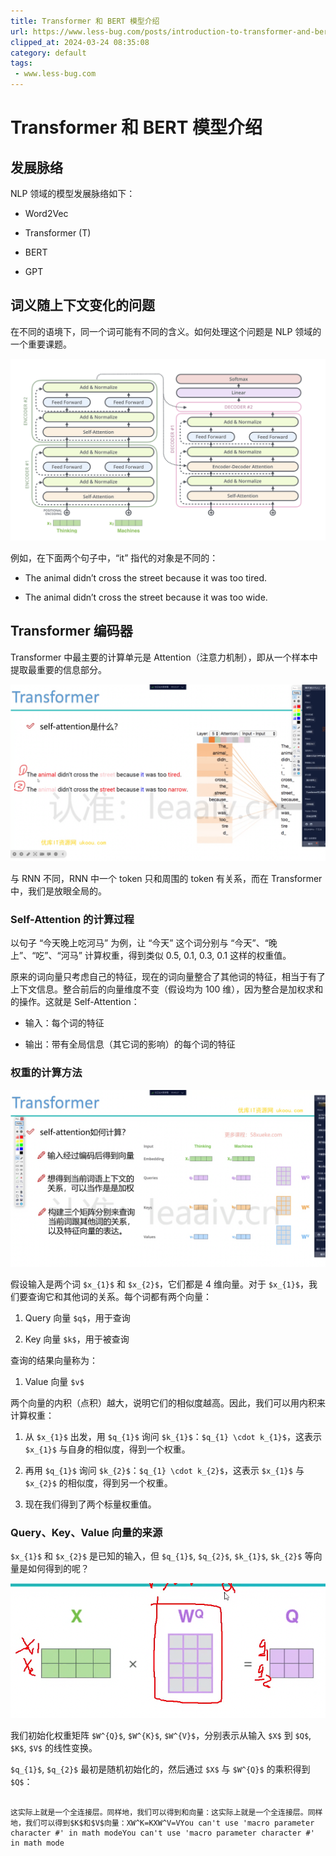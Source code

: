 ```yaml
---
title: Transformer 和 BERT 模型介绍
url: https://www.less-bug.com/posts/introduction-to-transformer-and-bert-models/
clipped_at: 2024-03-24 08:35:08
category: default
tags: 
 - www.less-bug.com
---
```



# Transformer 和 BERT 模型介绍

## 发展脉络

NLP 领域的模型发展脉络如下：

-   Word2Vec
    
-   Transformer (T)
    
-   BERT
    
-   GPT
    

## 词义随上下文变化的问题

在不同的语境下，同一个词可能有不同的含义。如何处理这个问题是 NLP 领域的一个重要课题。

![词义随上下文变化示意图](assets/1711240508-85737fe188331941340ed7d674d79e7e.png)

例如，在下面两个句子中，“it” 指代的对象是不同的：

-   The animal didn’t cross the street because it was too tired.
    
-   The animal didn’t cross the street because it was too wide.
    

## Transformer 编码器

Transformer 中最主要的计算单元是 Attention（注意力机制），即从一个样本中提取最重要的信息部分。

![Attention 示意图](assets/1711240508-1be3c83f1fc53b3e5b9d62e2cbd76b38.png)

与 RNN 不同，RNN 中一个 token 只和周围的 token 有关系，而在 Transformer 中，我们是放眼全局的。

### Self-Attention 的计算过程

以句子 “今天晚上吃河马” 为例，让 “今天” 这个词分别与 “今天”、“晚上”、“吃”、“河马” 计算权重，得到类似 0.5, 0.1, 0.3, 0.1 这样的权重值。

原来的词向量只考虑自己的特征，现在的词向量整合了其他词的特征，相当于有了上下文信息。整合前后的向量维度不变（假设均为 100 维），因为整合是加权求和的操作。这就是 Self-Attention：

-   输入：每个词的特征
    
-   输出：带有全局信息（其它词的影响）的每个词的特征
    

### 权重的计算方法

![权重计算示意图](assets/1711240508-13fe7349a7f32abf0ed21c0470d2f43e.png)

假设输入是两个词 `` $x_{1}$ `` 和 `` $x_{2}$ ``，它们都是 4 维向量。对于 `` $x_{1}$ ``，我们要查询它和其他词的关系。每个词都有两个向量：

1.  Query 向量 `` $q$ ``，用于查询
    
2.  Key 向量 `` $k$ ``，用于被查询
    

查询的结果向量称为：

1.  Value 向量 `` $v$ ``

两个向量的内积（点积）越大，说明它们的相似度越高。因此，我们可以用内积来计算权重：

1.  从 `` $x_{1}$ `` 出发，用 `` $q_{1}$ `` 询问 `` $k_{1}$ ``：`` $q_{1} \cdot k_{1}$ ``，这表示 `` $x_{1}$ `` 与自身的相似度，得到一个权重。
    
2.  再用 `` $q_{1}$ `` 询问 `` $k_{2}$ ``：`` $q_{1} \cdot k_{2}$ ``，这表示 `` $x_{1}$ `` 与 `` $x_{2}$ `` 的相似度，得到另一个权重。
    
3.  现在我们得到了两个标量权重值。
    

### Query、Key、Value 向量的来源

`` $x_{1}$ `` 和 `` $x_{2}$ `` 是已知的输入，但 `` $q_{1}$ ``, `` $q_{2}$ ``, `` $k_{1}$ ``, `` $k_{2}$ `` 等向量是如何得到的呢？

![QKV 计算示意图](assets/1711240508-d07c80f877d7de06ca1b4d6ba92dfc76.png)

我们初始化权重矩阵 `` $W^{Q}$ ``, `` $W^{K}$ ``, `` $W^{V}$ ``，分别表示从输入 `` $X$ `` 到 `` $Q$ ``, `` $K$ ``, `` $V$ `` 的线性变换。

`` $q_{1}$ ``, `` $q_{2}$ `` 最初是随机初始化的，然后通过 `` $X$ `` 与 `` $W^{Q}$ `` 的乘积得到 `` $Q$ ``：

```plain

这实际上就是一个全连接层。同样地，我们可以得到和向量：这实际上就是一个全连接层。同样地，我们可以得到$K$和$V$向量：XW^K=KXW^V=VYou can't use 'macro parameter character #' in math modeYou can't use 'macro parameter character #' in math mode
```